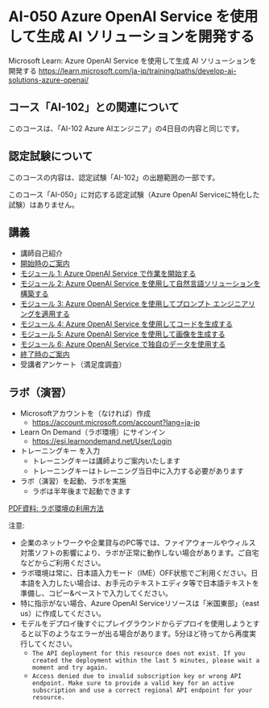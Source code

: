 # AI-050 Azure OpenAI Service を使用して生成 AI ソリューションを開発する

Microsoft Learn: Azure OpenAI Service を使用して生成 AI ソリューションを開発する
https://learn.microsoft.com/ja-jp/training/paths/develop-ai-solutions-azure-openai/

## コース「AI-102」との関連について

このコースは、「AI-102 Azure AIエンジニア」の4日目の内容と同じです。

## 認定試験について

このコースの内容は、認定試験「AI-102」の出題範囲の一部です。

このコース「AI-050」に対応する認定試験（Azure OpenAI Serviceに特化した試験）はありません。

## 講義

- 講師自己紹介
- [開始時のご案内](../opening.md)
- [モジュール 1: Azure OpenAI Service で作業を開始する](pdf/AI-050-mod1.pdf)
- [モジュール 2: Azure OpenAI Service を使用して自然言語ソリューションを構築する](pdf/AI-050-mod2-app.pdf)
- [モジュール 3: Azure OpenAI Service を使用してプロンプト エンジニアリングを適用する](pdf/AI-050-mod3-prompt.pdf)
- [モジュール 4: Azure OpenAI Service を使用してコードを生成する](pdf/AI-050-mod4-code.pdf)
- [モジュール 5: Azure OpenAI Service を使用して画像を生成する](pdf/AI-050-mod5-dalle.pdf)
- [モジュール 6: Azure OpenAI Service で独自のデータを使用する](pdf/AI-050-mod6-onyourdata.pdf)
- [終了時のご案内](../closing.md)
- 受講者アンケート（満足度調査）

## ラボ（演習）

- Microsoftアカウントを（なければ）作成
  - https://account.microsoft.com/account?lang=ja-jp
- Learn On Demand（ラボ環境）にサインイン
  - https://esi.learnondemand.net/User/Login
- トレーニングキー を入力
  - トレーニングキーは講師よりご案内いたします
  - トレーニングキーはトレーニング当日中に入力する必要があります
- ラボ（演習）を起動、ラボを実施
  - ラボは半年後まで起動できます

[PDF資料: ラボ環境の利用方法](../ラボ環境の利用方法.pdf)

注意:
- 企業のネットワークや企業貸与のPC等では、ファイアウォールやウィルス対策ソフトの影響により、ラボが正常に動作しない場合があります。ご自宅などからご利用ください。
- ラボ環境は常に、日本語入力モード（IME）OFF状態でご利用ください。日本語を入力したい場合は、お手元のテキストエディタ等で日本語テキストを準備し、コピー&ペーストで入力してください。
- 特に指示がない場合、Azure OpenAI Serviceリソースは「米国東部」（east us）に作成してください。
- モデルをデプロイ後すぐにプレイグラウンドからデプロイを使用しようとすると以下のようなエラーが出る場合があります。5分ほど待ってから再度実行してください。
  - `The API deployment for this resource does not exist. If you created the deployment within the last 5 minutes, please wait a moment and try again.`
  - `Access denied due to invalid subscription key or wrong API endpoint. Make sure to provide a valid key for an active subscription and use a correct regional API endpoint for your resource.`
